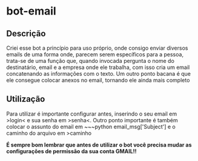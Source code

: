 # bot-email
## Descrição
<p>Criei esse bot a princípio para uso próprio, onde consigo enviar diversos emails de uma forma onde, parecem serem específicos para a pessoa, trata-se de uma função que, quando invocada pergunta o nome do destinatário, email e a empresa onde ele trabalha, com isso cria um email concatenando as informações com o texto. Um outro ponto bacana é que ele consegue colocar anexos no email, tornando ele ainda mais completo</p>

## Utilização

<p> Para utilizar é importante configurar antes, inserindo o seu email em >login< e sua senha em >senha<. Outro ponto importante é também colocar o assunto do email em ~~~python email_msg['Subject'] e o caminho do arquivo em >caminho 
</p>
  
 **É sempre bom lembrar que antes de utilizar o bot você precisa mudar as configurações de permissão da sua conta GMAIL!!**

  
